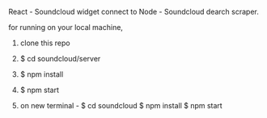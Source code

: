 React - Soundcloud widget connect to Node - Soundcloud dearch scraper.


for running on your local machine,


1. clone this repo


2. $ cd soundcloud/server


3. $ npm install


4. $ npm start


5. on new terminal - 
   $ cd soundcloud
   $ npm install
   $ npm start 